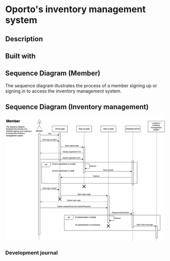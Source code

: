 # Oporto's inventory management system
## Description
## Built with
## Sequence Diagram (Member)
The sequence diagram illustrates the process of a member signing up or signing in to access the inventory management system.


## Sequence Diagram (Inventory management)
![Sequence Diagram](sequence_diagram(Member).drawio.png)
### Development journal

